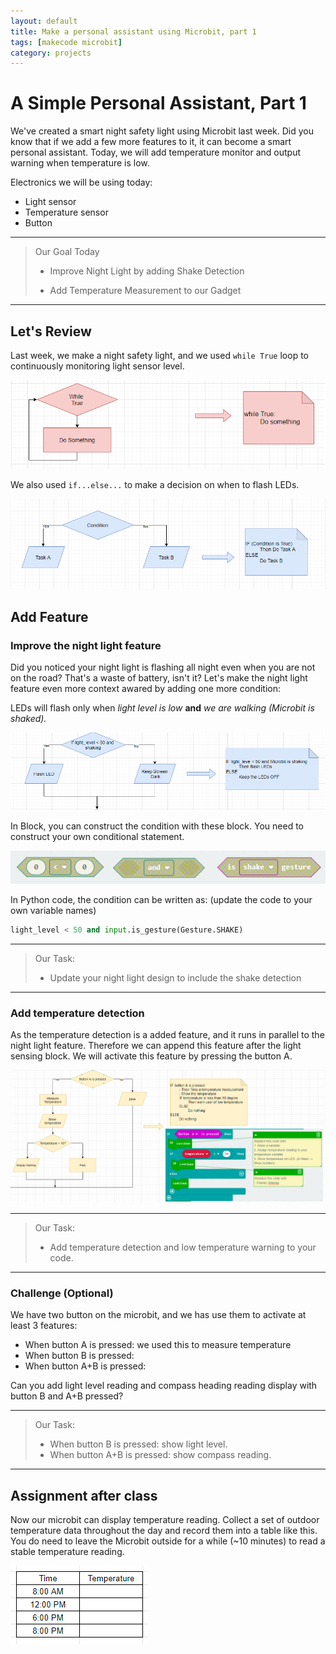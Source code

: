 ```yaml
---
layout: default
title: Make a personal assistant using Microbit, part 1
tags: [makecode microbit]
category: projects
---
```

# A Simple Personal Assistant, Part 1

We've created a smart night safety light using Microbit last week. Did you know that if we add a few more features to it, it can become a smart personal assistant. Today, we will add temperature monitor and output warning when temperature is low. 

Electronics we will be using today: 

- Light sensor
- Temperature sensor
- Button

*** 

> Our Goal Today
>
> - Improve Night Light by adding Shake Detection
>
> - Add Temperature Measurement to our Gadget

***

## Let's Review

Last week, we make a night safety light, and we used ```while True``` loop to continuously monitoring light sensor level. 

![whileTrue_flowchart_to_code](/assets/whileTrue_flowchart_to_Code.PNG)

We also used ```if...else...``` to make a decision on when to flash LEDs. 

![if_flowchart_to_code](/assets/IF_flowchart_to_Code.PNG)

## Add Feature

### Improve the night light feature

Did you noticed your night light is flashing all night even when you are not on the road? That's a waste of battery, isn't it? Let's make the night light feature even more context awared by adding one more condition:

LEDs will flash only when _light level is low_ **and** _we are walking (Microbit is shaked)._

![flowchart_shake_condition](/assets/2020_09_20_add_shake.PNG)

In Block, you can construct the condition with these block. You need to construct your own conditional statement. 

![add_shake_blocks](/assets/2020_09_20_add_shake_blocks.PNG)

In Python code, the condition can be written as: (update the code to your own variable names)

```python
light_level < 50 and input.is_gesture(Gesture.SHAKE)
```

***

> Our Task: 
>
> * Update your night light design to include the shake detection

***

### Add temperature detection

As the temperature detection is a added feature, and it runs in parallel to the night light feature. Therefore we can append this feature after the light sensing block. We will activate this feature by pressing the button A. 

![flowchart_add_temperature_detection](/assets/2020_09_20_add_temperature_detection.PNG)

***

> Our Task: 
>
> * Add temperature detection and low temperature warning to your code. 

***

### Challenge (Optional)

We have two button on the microbit, and we has use them to activate at least 3 features:

- When button A is pressed: we used this to measure temperature
- When button B is pressed: 
- When button A+B is pressed: 

Can you add light level reading and compass heading reading display with button B and A+B pressed? 

***

> Our Task: 
>
> * When button B is pressed: show light level.
> * When button A+B is pressed: show compass reading.  

***

## Assignment after class

Now our microbit can display temperature reading. Collect a set of outdoor temperature data throughout the day and record them into a table like this. You do need to leave the Microbit outside for a while (~10 minutes) to read a stable temperature reading. 

![temperature measurement table](/assets/2020_09_20_temperature_measurement_table.PNG)